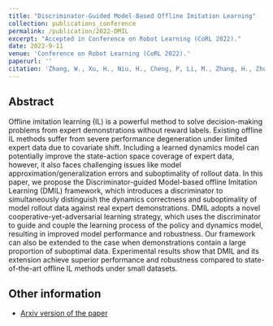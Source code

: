```yaml
---
title: "Discriminator-Guided Model-Based Offline Imitation Learning"
collection: publications_conference
permalink: /publication/2022-DMIL
excerpt: "Accepted in Conference on Robot Learning (CoRL 2022)."
date: 2022-9-11
venue: 'Conference on Robot Learning (CoRL 2022).'
paperurl: ''
citation: 'Zhang, W., Xu, H., Niu, H., Cheng, P, Li, M., Zhang, H., Zhou G., <b>Zhan, X.</b>. Discriminator-Guided Model-Based Offline Imitation Learning. In <i>Conference on Robot Learning (CoRL 2022)</i>.'
---
```


Abstract
---

Offline imitation learning (IL) is a powerful method to solve decision-making problems from expert demonstrations without reward labels. Existing offline IL methods suffer from severe performance degeneration under limited expert data due to covariate shift. Including a learned dynamics model can potentially improve the state-action space coverage of expert data, however, it also faces challenging issues like model approximation/generalization errors and suboptimality of rollout data. In this paper, we propose the Discriminator-guided Model-based offline Imitation Learning (DMIL) framework, which introduces a discriminator to simultaneously distinguish the dynamics correctness and suboptimality of model rollout data against real expert demonstrations. DMIL adopts a novel cooperative-yet-adversarial learning strategy, which uses the discriminator to guide and couple the learning process of the policy and dynamics model, resulting in improved model performance and robustness. Our framework can also be extended to the case when demonstrations contain a large proportion of suboptimal data. Experimental results show that DMIL and its extension achieve superior performance and robustness compared to state-of-the-art offline IL methods under small datasets.

Other information
---
* [Arxiv version of the paper](https://arxiv.org/abs/2207.00244)